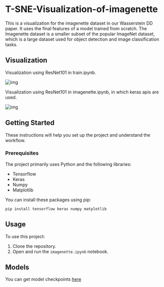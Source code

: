 # T-SNE-Visualization-of-imagenette
This is a visualization for the imagenette dataset in our Wasserstein DD paper. It uses the final features of a model trained from scratch.  The Imagenette dataset is a smaller subset of the popular ImageNet dataset, which is a large dataset used for object detection and image classification tasks.

## Visualization

Visualization using ResNet101 in train.ipynb.

![img](https://s2.loli.net/2023/11/06/VxKESML23BstpUv.png)

Visualization using ResNet101 in imagenette.ipynb, in which keras apis are used.

![img](https://s2.loli.net/2023/11/11/tlX8Md3s6qnrkaS.png)

## Getting Started

These instructions will help you set up the project and understand the workflow.

### Prerequisites

The project primarily uses Python and the following libraries:

- Tensorflow
- Keras
- Numpy
- Matplotlib

You can install these packages using pip:

```shell	
pip install tensorflow keras numpy matplotlib
```

## Usage

To use this project:

1. Clone the repository.
2. Open and run the `imagenette.ipynb` notebook.

## Models
You can get model checkpoints [here](https://drive.google.com/drive/folders/1vo86AIdSKkTFOXAmB_Ts4dCZbU2SjXQm?usp=sharing)

